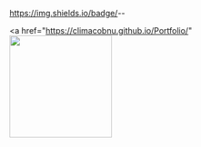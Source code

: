 https://img.shields.io/badge/<LABEL>-<MESSAGE>-<green>



  
  <a href="https://climacobnu.github.io/Portfolio/"
  <img href="https://climacobnu.github.io/Portfolio/" height="180em" src="https://img.shields.io/badge/<Para visualizar o portifólio>-<Clique aqui>-<green>">
